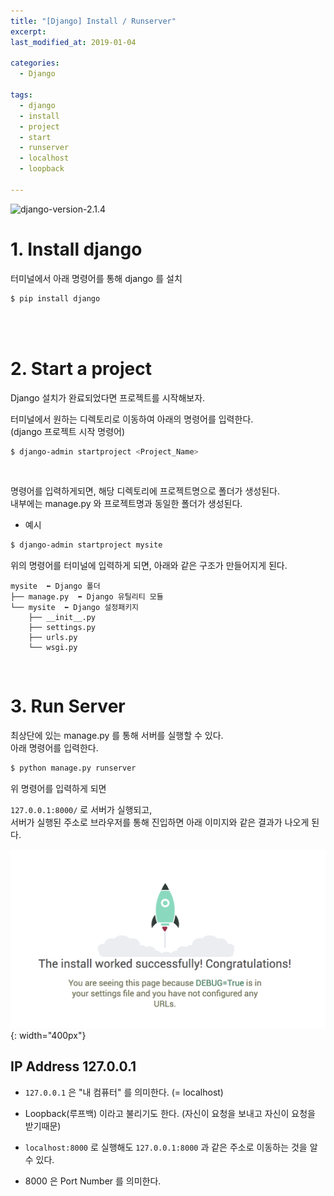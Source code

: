 ```yaml
---
title: "[Django] Install / Runserver"
excerpt: 
last_modified_at: 2019-01-04

categories:
  - Django

tags:
  - django
  - install
  - project
  - start
  - runserver
  - localhost
  - loopback

---
```


![django-version-2.1.4](https://img.shields.io/badge/django-v2.1.4-brightgreen.svg)

# 1. Install django

터미널에서 아래 명령어를 통해 django 를 설치

```bash
$ pip install django
```

<br><br>

# 2. Start a project

Django 설치가 완료되었다면 프로젝트를 시작해보자.  

터미널에서 원하는 디렉토리로 이동하여 아래의 명령어를 입력한다.  
(django 프로젝트 시작 명령어)

```bash
$ django-admin startproject <Project_Name>
```

<br>

명령어를 입력하게되면, 해당 디렉토리에 프로젝트명으로 폴더가 생성된다.  
내부에는 manage.py 와 프로젝트명과 동일한 폴더가 생성된다.  

- 예시

```bash
$ django-admin startproject mysite
```

위의 명령어를 터미널에 입력하게 되면, 아래와 같은 구조가 만들어지게 된다.

```
mysite  ⬅︎ Django 폴더
├── manage.py  ⬅︎ Django 유틸리티 모듈
└── mysite  ⬅︎ Django 설정패키지
    ├── __init__.py
    ├── settings.py
    ├── urls.py
    └── wsgi.py
```


<br>

# 3. Run Server

최상단에 있는 manage.py 를 통해 서버를 실행할 수 있다.  
아래 명령어를 입력한다.

```bash
$ python manage.py runserver
```

위 명령어를 입력하게 되면

`127.0.0.1:8000/` 로 서버가 실행되고,  
서버가 실행된 주소로 브라우저를 통해 진입하면 아래 이미지와 같은 결과가 나오게 된다.

![image](https://github.com/DevBruce/DevBruce.github.io/blob/master/_posts/Django/images/dj-02-runserver.png?raw=true){: width="400px"}  

## IP Address 127.0.0.1

- `127.0.0.1` 은 "내 컴퓨터" 를 의미한다. (= localhost)  

- Loopback(루프백) 이라고 불리기도 한다. (자신이 요청을 보내고 자신이 요청을 받기때문)  

- `localhost:8000` 로 실행해도 `127.0.0.1:8000` 과 같은 주소로 이동하는 것을 알 수 있다.  

- 8000 은 Port Number 를 의미한다.
